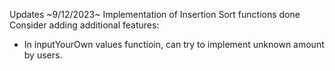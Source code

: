 Updates
 ~9/12/2023~
Implementation of Insertion Sort functions done
Consider adding additional features:
- In inputYourOwn values functioin, can try to implement unknown amount by users.
 
